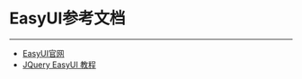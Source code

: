# EasyUI参考文档

---

* [EasyUI官网](http://www.jeasyui.com/download/index.php)
* [JQuery EasyUI 教程](http://www.runoob.com/jeasyui/jqueryeasyui-tutorial.html)



